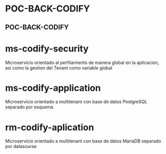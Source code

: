 # POC-BACK-CODIFY
POC-BACK-CODIFY
-------------------------------------------------------------------------------
# ms-codify-security

Microservicio orientado al perfilamiento de manera global en la aplicacion, asi como la gestion del Tenant como variable global

# ms-codify-application

Microservicio orientado a multitenant con base de datos PostgreSQL separado por esquema


# rm-codify-aplication

Microservicio orientado a multitenant con base de datos MariaDB separado por datasourse

